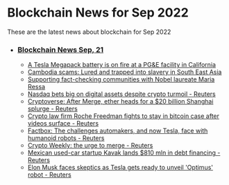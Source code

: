 # Blockchain News for Sep 2022
These are the latest news about blockchain for Sep 2022
- ### [Blockchain News Sep, 21](./21)
    - [A Tesla Megapack battery is on fire at a PG&E facility in California](https://www.theverge.com/2022/9/20/23363345/tesla-megapack-battery-fire-california-monterey-pg-and-e) 
    - [Cambodia scams: Lured and trapped into slavery in South East Asia](https://www.bbc.co.uk/news/world-asia-62792875) 
    - [Supporting fact-checking communities with Nobel laureate Maria Ressa](https://blog.google/around-the-globe/google-asia/supporting-fact-checking-communities-with-nobel-laureate-maria-ressa/) 
    - [Nasdaq bets big on digital assets despite crypto turmoil - Reuters](https://www.reuters.com/business/finance/nasdaq-bets-big-digital-assets-despite-crypto-turmoil-2022-09-20/) 
    - [Cryptoverse: After Merge, ether heads for a $20 billion Shanghai splurge - Reuters](https://www.reuters.com/technology/cryptoverse-after-merge-ether-heads-20-billion-shanghai-splurge-2022-09-20/) 
    - [Crypto law firm Roche Freedman fights to stay in bitcoin case after videos surface - Reuters](https://www.reuters.com/legal/transactional/crypto-law-firm-roche-freedman-fights-stay-bitcoin-case-after-videos-surface-2022-09-20/) 
    - [Factbox: The challenges automakers, and now Tesla, face with humanoid robots - Reuters](https://www.reuters.com/technology/challenges-automakers-now-tesla-face-with-humanoid-robots-2022-09-20/) 
    - [Crypto Weekly: the urge to merge - Reuters](https://www.reuters.com/video/watch/idOV663720092022RP1) 
    - [Mexican used-car startup Kavak lands $810 mln in debt financing - Reuters](https://www.reuters.com/business/autos-transportation/mexican-used-car-startup-kavak-lands-810-mln-debt-financing-2022-09-20/) 
    - [Elon Musk faces skeptics as Tesla gets ready to unveil 'Optimus' robot - Reuters](https://www.reuters.com/business/autos-transportation/elon-musk-faces-skeptics-tesla-gets-ready-unveil-optimus-robot-2022-09-20/) 
